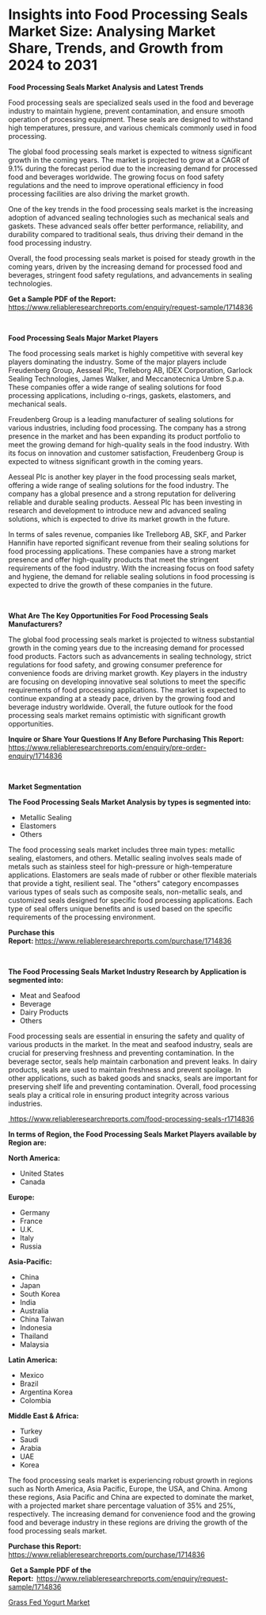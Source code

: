 <p><h1>Insights into Food Processing Seals Market Size: Analysing Market Share, Trends, and Growth from 2024 to 2031</h1></p><p><strong>Food Processing Seals Market Analysis and Latest Trends</strong></p>
<p><p>Food processing seals are specialized seals used in the food and beverage industry to maintain hygiene, prevent contamination, and ensure smooth operation of processing equipment. These seals are designed to withstand high temperatures, pressure, and various chemicals commonly used in food processing.</p><p>The global food processing seals market is expected to witness significant growth in the coming years. The market is projected to grow at a CAGR of 9.1% during the forecast period due to the increasing demand for processed food and beverages worldwide. The growing focus on food safety regulations and the need to improve operational efficiency in food processing facilities are also driving the market growth.</p><p>One of the key trends in the food processing seals market is the increasing adoption of advanced sealing technologies such as mechanical seals and gaskets. These advanced seals offer better performance, reliability, and durability compared to traditional seals, thus driving their demand in the food processing industry.</p><p>Overall, the food processing seals market is poised for steady growth in the coming years, driven by the increasing demand for processed food and beverages, stringent food safety regulations, and advancements in sealing technologies.</p></p>
<p><strong>Get a Sample PDF of the Report:&nbsp;</strong> <a href="https://www.reliableresearchreports.com/enquiry/request-sample/1714836">https://www.reliableresearchreports.com/enquiry/request-sample/1714836</a></p>
<p>&nbsp;</p>
<p><strong>Food Processing Seals Major Market Players</strong></p>
<p><p>The food processing seals market is highly competitive with several key players dominating the industry. Some of the major players include Freudenberg Group, Aesseal Plc, Trelleborg AB, IDEX Corporation, Garlock Sealing Technologies, James Walker, and Meccanotecnica Umbre S.p.a. These companies offer a wide range of sealing solutions for food processing applications, including o-rings, gaskets, elastomers, and mechanical seals.</p><p>Freudenberg Group is a leading manufacturer of sealing solutions for various industries, including food processing. The company has a strong presence in the market and has been expanding its product portfolio to meet the growing demand for high-quality seals in the food industry. With its focus on innovation and customer satisfaction, Freudenberg Group is expected to witness significant growth in the coming years.</p><p>Aesseal Plc is another key player in the food processing seals market, offering a wide range of sealing solutions for the food industry. The company has a global presence and a strong reputation for delivering reliable and durable sealing products. Aesseal Plc has been investing in research and development to introduce new and advanced sealing solutions, which is expected to drive its market growth in the future.</p><p>In terms of sales revenue, companies like Trelleborg AB, SKF, and Parker Hannifin have reported significant revenue from their sealing solutions for food processing applications. These companies have a strong market presence and offer high-quality products that meet the stringent requirements of the food industry. With the increasing focus on food safety and hygiene, the demand for reliable sealing solutions in food processing is expected to drive the growth of these companies in the future.</p></p>
<p>&nbsp;</p>
<p><strong>What Are The Key Opportunities For Food Processing Seals Manufacturers?</strong></p>
<p><p>The global food processing seals market is projected to witness substantial growth in the coming years due to the increasing demand for processed food products. Factors such as advancements in sealing technology, strict regulations for food safety, and growing consumer preference for convenience foods are driving market growth. Key players in the industry are focusing on developing innovative seal solutions to meet the specific requirements of food processing applications. The market is expected to continue expanding at a steady pace, driven by the growing food and beverage industry worldwide. Overall, the future outlook for the food processing seals market remains optimistic with significant growth opportunities.</p></p>
<p><strong>Inquire or Share Your Questions If Any Before Purchasing This Report:</strong> <a href="https://www.reliableresearchreports.com/enquiry/pre-order-enquiry/1714836">https://www.reliableresearchreports.com/enquiry/pre-order-enquiry/1714836</a></p>
<p>&nbsp;</p>
<p><strong>Market Segmentation</strong></p>
<p><strong>The Food Processing Seals Market Analysis by types is segmented into:</strong></p>
<p><ul><li>Metallic Sealing</li><li>Elastomers</li><li>Others</li></ul></p>
<p><p>The food processing seals market includes three main types: metallic sealing, elastomers, and others. Metallic sealing involves seals made of metals such as stainless steel for high-pressure or high-temperature applications. Elastomers are seals made of rubber or other flexible materials that provide a tight, resilient seal. The "others" category encompasses various types of seals such as composite seals, non-metallic seals, and customized seals designed for specific food processing applications. Each type of seal offers unique benefits and is used based on the specific requirements of the processing environment.</p></p>
<p><strong>Purchase this Report:&nbsp;</strong><a href="https://www.reliableresearchreports.com/purchase/1714836">https://www.reliableresearchreports.com/purchase/1714836</a></p>
<p>&nbsp;</p>
<p><strong>The Food Processing Seals Market Industry Research by Application is segmented into:</strong></p>
<p><ul><li>Meat and Seafood</li><li>Beverage</li><li>Dairy Products</li><li>Others</li></ul></p>
<p><p>Food processing seals are essential in ensuring the safety and quality of various products in the market. In the meat and seafood industry, seals are crucial for preserving freshness and preventing contamination. In the beverage sector, seals help maintain carbonation and prevent leaks. In dairy products, seals are used to maintain freshness and prevent spoilage. In other applications, such as baked goods and snacks, seals are important for preserving shelf life and preventing contamination. Overall, food processing seals play a critical role in ensuring product integrity across various industries.</p></p>
<p><a href="https://www.reliableresearchreports.com/food-processing-seals-r1714836">&nbsp;https://www.reliableresearchreports.com/food-processing-seals-r1714836</a></p>
<p><strong>In terms of Region, the Food Processing Seals Market Players available by Region are:</strong></p>
<p>
    <p> <strong> North America: </strong>
        <ul>
            <li>United States</li>
            <li>Canada</li>
        </ul>
        </p> 
    <p> <strong> Europe: </strong>
        <ul>
            <li>Germany</li>
            <li>France</li>
            <li>U.K.</li>
            <li>Italy</li>
            <li>Russia</li>
        </ul>
        </p> 
    <p> <strong> Asia-Pacific: </strong>
        <ul>
            <li>China</li>
            <li>Japan</li>
            <li>South Korea</li>
            <li>India</li>
            <li>Australia</li>
            <li>China Taiwan</li>
            <li>Indonesia</li>
            <li>Thailand</li>
            <li>Malaysia</li>
        </ul>
        </p> 
    <p> <strong> Latin America: </strong>
        <ul>
            <li>Mexico</li>
            <li>Brazil</li>
            <li>Argentina Korea</li>
            <li>Colombia</li>
        </ul>
        </p> 
    <p> <strong> Middle East & Africa: </strong>
        <ul>
            <li>Turkey</li>
            <li>Saudi</li>
            <li>Arabia</li>
            <li>UAE</li>
            <li>Korea</li>
        </ul>
    </p>
    </p>
<p><p>The food processing seals market is experiencing robust growth in regions such as North America, Asia Pacific, Europe, the USA, and China. Among these regions, Asia Pacific and China are expected to dominate the market, with a projected market share percentage valuation of 35% and 25%, respectively. The increasing demand for convenience food and the growing food and beverage industry in these regions are driving the growth of the food processing seals market.</p></p>
<p><strong>Purchase this Report: </strong><a href="https://www.reliableresearchreports.com/purchase/1714836">https://www.reliableresearchreports.com/purchase/1714836</a></p>
<p>&nbsp;<strong>Get a Sample PDF of the Report:&nbsp;&nbsp;</strong><a href="https://www.reliableresearchreports.com/enquiry/request-sample/1714836">https://www.reliableresearchreports.com/enquiry/request-sample/1714836</a></p>
<p><strong></strong></p>
<p><p><a href="https://github.com/mhrnetwork1/Market-Research-Report-List-1/blob/main/grass-fed-yogurt-market.md">Grass Fed Yogurt Market</a></p></p>